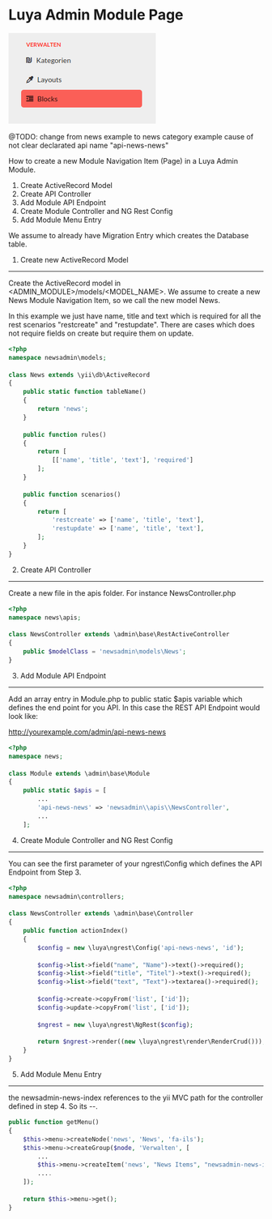 Luya Admin Module Page
======================

![module-image-item](img/start-module-page-pageitem.png "Module Image Item")

@TODO: change from news example to news category example cause of not clear declarated api name "api-news-news"

How to create a new Module Navigation Item (Page) in a Luya Admin Module.

1. Create ActiveRecord Model
2. Create API Controller
3. Add Module API Endpoint
4. Create Module Controller and NG Rest Config
5. Add Module Menu Entry

We assume to already have Migration Entry which creates the Database table.

1. Create new ActiveRecord Model
--------------------------------

Create the ActiveRecord model in <ADMIN_MODULE>/models/<MODEL_NAME>. We assume to create a new News Module Navigation Item, so we call the new model News.

In this example we just have name, title and text which is required for all the rest scenarios "restcreate" and "restupdate". There are cases which does not require fields on create but require them on update.

```php
<?php
namespace newsadmin\models;

class News extends \yii\db\ActiveRecord
{
    public static function tableName()
    {
        return 'news';
    }
    
    public function rules()
    {
        return [
            [['name', 'title', 'text'], 'required']
        ];
    }
    
    public function scenarios()
    {
        return [
            'restcreate' => ['name', 'title', 'text'],
            'restupdate' => ['name', 'title', 'text'],
        ];
    }
}
```
2. Create API Controller
------------------------

Create a new file in the apis folder. For instance NewsController.php

```php
<?php
namespace news\apis;

class NewsController extends \admin\base\RestActiveController
{
    public $modelClass = 'newsadmin\models\News';
}

```

3. Add Module API Endpoint
---------------------------

Add an array entry in Module.php to public static $apis variable which defines the end point for you API. In this case the REST API Endpoint would look like:

http://yourexample.com/admin/api-news-news

```php
<?php
namespace news;

class Module extends \admin\base\Module
{
    public static $apis = [
    	...
        'api-news-news' => 'newsadmin\\apis\\NewsController',
        ...
    ];
```


4. Create Module Controller and NG Rest Config
----------------------------------------------

You can see the first parameter of your ngrest\Config which defines the API Endpoint from Step 3.

```php
<?php
namespace newsadmin\controllers;

class NewsController extends \admin\base\Controller
{
    public function actionIndex()
    {
        $config = new \luya\ngrest\Config('api-news-news', 'id');
        
        $config->list->field("name", "Name")->text()->required();
        $config->list->field("title", "Titel")->text()->required();
        $config->list->field("text", "Text")->textarea()->required();
        
        $config->create->copyFrom('list', ['id']);
        $config->update->copyFrom('list', ['id']);
        
        $ngrest = new \luya\ngrest\NgRest($config);
        
        return $ngrest->render((new \luya\ngrest\render\RenderCrud()));
    }
}
```

5. Add Module Menu Entry
--------------------------

the newsadmin-news-index references to the yii MVC path for the controller defined in step 4. So its <MODULE>-<CONTROLLER>-<ACTION>.

```php
public function getMenu()
{
    $this->menu->createNode('news', 'News', 'fa-ils');
    $this->menu->createGroup($node, 'Verwalten', [
    	...
        $this->menu->createItem('news', "News Items", "newsadmin-news-index", "<FONTAWESOME_CLASS"),
        ....
    ]);

    return $this->menu->get();
}
```